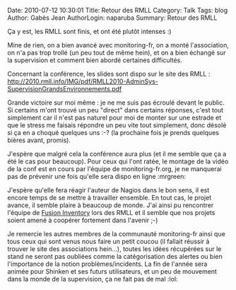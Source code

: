 Date: 2010-07-12 10:30:01
Title: Retour des RMLL
Category: Talk
Tags: blog
Author: Gabès Jean
AuthorLogin: naparuba
Summary: Retour des RMLL




Ça y est, les RMLL sont finis, et ont été plutôt intenses :)

Mine de rien, on a bien avancé avec monitoring-fr, on a monté l'association, on n'a pas trop trollé (un peu tout de même hein), et on a bien échangé sur la supervision et comment bien abordé certaines difficultés.

Concernant la conférence, les slides sont dispo sur le site des RMLL : <a href="http://2010.rmll.info/IMG/pdf/RMLL2010-AdminSys-SupervisionGrandsEnvironnements.pdf " target="_blank">http://2010.rmll.info/IMG/pdf/RMLL2010-AdminSys-SupervisionGrandsEnvironnements.pdf </a>

Grande victoire sur moi même : je ne me suis pas écroulé devant le public. Si certains m'ont trouvé un peu "direct" dans certains réponses, c'est tout simplement car il n'est pas naturel pour moi de monter sur une estrade et que le stress me faisais répondre un peu vite tout simplement, donc désolé si ça en a choqué quelques uns  :-? (la prochaine fois je prends quelques bières avant, promis).

J'espère que malgré cela la conférence aura plus (et il me semble que ça a été le cas pour beaucoup). Pour ceux qui l'ont ratée, le montage de la vidéo de la conf est en cours par l'équipe de monitoring-fr.org, je ne manquerai pas de prévenir une fois qu'elle sera dispo en ligne  :mrgreen:

J'espère qu'elle fera réagir l'auteur de Nagios dans le bon sens, il est encore temps de se mettre à travailler ensemble. En tout cas, le projet avance, il semble plaire à beaucoup de monde. J'ai ainsi pu rencontrer l'équipe de <a href="http://fusioninventory.org/wordpress/2010/07/10/back-from-rmll-2010/" target="_blank">Fusion Inventory</a> lors des RMLL et il semble que nos projets soient amené à coopérer fortement dans l'avenir  ;-)

Je remercie les autres membres de la communauté monitoring-fr ainsi que tous ceux qui sont venus nous faire un petit coucou (il fallait réussir à trouver le site des associations hein...), toutes les idées récupérées sur le stand ne seront pas oubliées comme la catégorisation des alertes ou bien l'importance de la notion problèmes/incidents. La fin de l'année sera animée pour Shinken et ses futurs utilisateurs, et un peu de mouvement dans la monde de la supervision, ça ne fait pas de mal  :lol:
